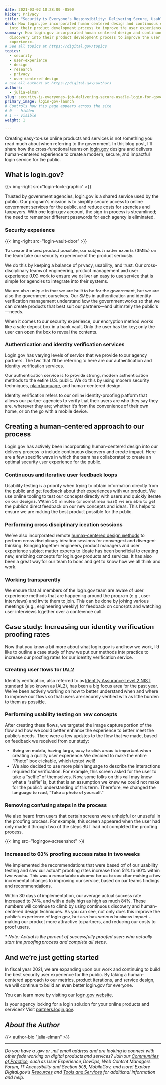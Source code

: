 ```yaml
---
date: 2021-03-02 10:28:00 -0500
kicker: Privacy
title: "Security is Everyone's Responsibility: Delivering Secure, Usable Login for Government"
deck: How login.gov incorporated human centered design and continuous discovery
  into their product development process to improve the user experience.
summary: How login.gov incorporated human centered design and continuous
  discovery into their product development process to improve the user
  experience.
# See all topics at https://digital.gov/topics
topics:
  - security
  - user-experience
  - design
  - research
  - privacy
  - user-centered-design
# See all authors at https://digital.gov/authors
authors:
  - julia-elman
slug: security-is-everyones-job-delivering-secure-usable-login-for-government
primary_image: login-gov-launch
# Controls how this page appears across the site
# 0 -- hidden
# 1 -- visible
weight: 1

---
```


Creating easy-to-use online products and services is not something you read much about when referring to the government. In this blog post, I'll share how the cross-functional teams on [login.gov](https://login.gov) designs and delivers human-centered experience to create a modern, secure, and impactful login service for the public.

## What is login.gov?

{{< img-right src="login-lock-graphic" >}}

Trusted by government agencies, login.gov is a shared service used by the public. Our program's mission is to simplify secure access to online government services for the public, and reduce costs for agencies and taxpayers. With one login.gov account, the sign-in process is streamlined; the need to remember different passwords for each agency is eliminated.

### Security experience

{{< img-right src="login-vault-door" >}}

To create the best product possible, our subject matter experts (SMEs) on the team take our security experience of the product seriously.

We do this by keeping a balance of privacy, usability, and trust. Our cross-disciplinary teams of engineering, product management and user experience (UX) work to ensure we deliver an easy to use service that is simple for agencies to integrate into their systems.

We are also unique in that we are built to be for the government, but we are also the government ourselves. Our SMEs in authentication and identity verification management understand how the government works so that we can create products that best suit our partners—and ultimately the public's—needs.

When it comes to our security experience, our encryption method works like a safe deposit box in a bank vault. Only the user has the key; only the user can open the box to reveal the contents.

### Authentication and identity verification services

Login.gov has varying levels of service that we provide to our agency partners. The two that I’ll be referring to here are our authentication and identity verification services.

Our authentication service is to provide strong, modern authentication methods to the entire U.S. public. We do this by using modern security techniques, [plain language](https://digital.gov/topics/plain-language/), and human-centered design.

Identity verification refers to our online identity-proofing platform that allows our partner agencies to verify that their users are who they say they are, wherever they are; whether it’s from the convenience of their own home, or on the go with a mobile device. 

## Creating a human-centered approach to our process

Login.gov has actively been incorporating human-centered design into our delivery process to include continuous discovery and create impact. Here are a few specific ways in which the team has collaborated to create an optimal security user experience for the public.

### Continuous and iterative user feedback loops

Usability testing is a priority when trying to obtain information directly from the public and get feedback about their experiences with our product. We use online tooling to test our concepts directly with users and quickly iterate on our designs. Within 30 minutes (or sometimes less!) we are able to get the public’s direct feedback on our new concepts and ideas. This helps to ensure we are making the best product possible for the public.

### Performing cross disciplinary ideation sessions

We’ve also incorporated remote [human-centered design methods](https://methods.18f.gov/) to perform cross disciplinary ideation sessions for convergent and divergent thinking. Bringing together engineers, product managers and user experience subject matter experts to ideate has been beneficial to creating new, enriching concepts for login.gov products and services. It has also been a great way for our team to bond and get to know how we all think and work.

### Working transparently

We ensure that all members of the login.gov team are aware of user experience methods that are happening around the program (e.g., user interviews) and invite them to join. This can be done by joining various meetings (e.g., engineering weekly) for feedback on concepts and watching user interviews together over a conference call.

## Case study: Increasing our identity verification proofing rates

Now that you know a bit more about what login.gov is and how we work, I’d like to outline a case study of how we put our methods into practice to increase our proofing rates for our identity verification service.

### Creating user flows for IAL2

Identity verification, also referred to as [Identity Assurance Level 2 NIST](https://pages.nist.gov/800-63-3/sp800-63-3.html) standard (also known as IAL2), has been a big focus area for the past year. We’ve been actively working on how to better understand when and where to improve our flows so that users are securely verified with as little burden to them as possible.

### Performing usability testing on new concepts

After creating these flows, we targeted the image capture portion of the flow and how we could better enhance the experience to better meet the public’s needs. There were a few updates to the flow that we made, based on feedback we received from our study: 

* Being on mobile, having large, easy to click areas is important when creating a quality user experience. We decided to make the entire “Photo” box clickable, which tested well! 
* We also decided to use more plain language to describe the interactions required for verification. For example, this screen asked for the user to take a “selfie” of themselves. Now, some folks on this call may know what a “selfie” is, but that is an assumption we knew we could not make for the public’s understanding of this term. Therefore, we changed the language to read, “Take a photo of yourself.”

### Removing confusing steps in the process

We also heard from users that certain screens were unhelpful or unuseful in the proofing process. For example, this screen appeared when the user had only made it through two of the steps BUT had not completed the proofing process.

{{< img src="logingov-screenshot" >}}

### Increased to 60% proofing success rates in two weeks

We implemented the recommendations that were based off of our usability testing and saw our actual* proofing rates increase from 51% to 60% within two weeks. This was a remarkable outcome for us to see after making a few incremental changes to improving our service, based on our teams findings and recommendations. 

Within 30 days of implementation, our average actual success rate increased to 74%, and with a daily high as high as much 84%. These numbers will continue to climb by using continuous discovery and human-centered design techniques. As you can see, not only does this improve the public’s experience of login.gov, but also has serious business impact - making our product more attractive to partners, and reducing our costs to proof users.

_&#42; Note: Actual is the percent of successfully proofed users who actually start the proofing process and complete all steps._

## And we’re just getting started

In fiscal year 2021, we are expanding upon our work and continuing to build the best security user experience for the public. By taking a human-centered approach to our metrics, product iterations, and service design, we will continue to build an even better login.gov for everyone.

You can learn more by visiting our [login.gov website](https://www.login.gov).

Is your agency looking for a login solution for your online products and services? Visit [partners.login.gov](https://partners.login.gov).

## _About the Author_
{{< author-bio "julia-elman" >}}

---

_Do you have a .gov or .mil email address and are looking to connect with other feds working on digital products and services? Join our [Communities of Practice](https://digital.gov/communities/), such as User Experience, DevOps, Web Content Managers Forum, IT Accessibility and Section 508, MobileGov, and more! Explore Digital.gov’s [Resources](https://digital.gov/resources/) and [Tools and Services](https://digital.gov/services/) for additional information and help._
